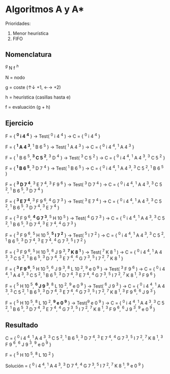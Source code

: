 # Algoritmos A y A*
Prioridades:
1. Menor heurística
2. FIFO
## Nomenclatura
$^{g}$ N f $^{h}$

N = nodo

g = coste (↑↓ +1, ←→ +2)

h = heurística (casillas hasta e)

f = evaluación (g + h)

## Ejercicio

F = { **$^{0}$ i 4 $^{4}$** }  →  Test( $^{0}$ i 4 $^{4}$ )  → C = { $^{0}$ i 4 $^{4}$ }

F = { **$^{1}$ A 4 $^{3}$**, $^{1}$ B 6 $^{5}$ }  →  Test( $^{1}$ A 4 $^{3}$ )  → C = { $^{0}$ i 4 $^{4}$, $^{1}$ A 4 $^{3}$ }

F = { $^{1}$ B 6 $^{5}$, **$^{3}$ C 5 $^{2}$**, $^{3}$ D $^{4}$ }  →  Test( $^{3}$ C 5 $^{2}$ )  → C = { $^{0}$ i 4 $^{4}$, $^{1}$ A 4 $^{3}$, $^{3}$ C 5 $^{2}$ }

F = { **$^{1}$ B 6 $^{5}$**, $^{3}$ D 7 $^{4}$ }  →  Test( $^{1}$ B 6 $^{5}$ )  → C = { $^{0}$ i 4 $^{4}$, $^{1}$ A 4 $^{3}$, $^{3}$ C 5 $^{2}$, $^{1}$ B 6 $^{5}$ }

F = { **$^{3}$ D 7 $^{4}$**, $^{3}$ E 7 $^{4}$, $^{3}$ F 9 $^{6}$ }  →  Test( $^{3}$ D 7 $^{4}$ )  → C = { $^{0}$ i 4 $^{4}$, $^{1}$ A 4 $^{3}$, $^{3}$ C 5 $^{2}$, $^{1}$ B 6 $^{5}$, $^{3}$ D 7 $^{4}$ }

F = { **$^{3}$ E 7 $^{4}$**, $^{3}$ F 9 $^{6}$, $^{4}$ G 7 $^{3}$ }  →  Test( $^{3}$ E 7 $^{4}$ )  → C = { $^{0}$ i 4 $^{4}$, $^{1}$ A 4 $^{3}$, $^{3}$ C 5 $^{2}$, $^{1}$ B 6 $^{5}$, $^{3}$ D 7 $^{4}$, $^{3}$ E 7 $^{4}$ }

F = { $^{3}$ F 9 $^{6}$, **$^{4}$ G 7 $^{3}$**, $^{5}$ H 10 $^{5}$ }  →  Test( $^{4}$ G 7 $^{3}$ )  → C = { $^{0}$ i 4 $^{4}$, $^{1}$ A 4 $^{3}$, $^{3}$ C 5 $^{2}$, $^{1}$ B 6 $^{5}$, $^{3}$ D 7 $^{4}$, $^{3}$ E 7 $^{4}$, $^{4}$ G 7 $^{3}$ }

F = { $^{3}$ F 9 $^{6}$, $^{5}$ H 10 $^{5}$, **$^{5}$ I 7 $^{2}$** }  →  Test( $^{5}$ I 7 $^{2}$ )  → C = { $^{0}$ i 4 $^{4}$, $^{1}$ A 4 $^{3}$, $^{3}$ C 5 $^{2}$, $^{1}$ B 6 $^{5}$, $^{3}$ D 7 $^{4}$, $^{3}$ E 7 $^{4}$, $^{4}$ G 7 $^{3}$, $^{5}$ I 7 $^{2}$ }

F = { $^{3}$ F 9 $^{6}$, $^{5}$ H 10 $^{5}$, $^{6}$ J 9 $^{3}$, **$^{7}$ K 8 $^{1}$** }  →  Test( $^{7}$ K 8 $^{1}$ )  → C = { $^{0}$ i 4 $^{4}$, $^{1}$ A 4 $^{3}$, $^{3}$ C 5 $^{2}$, $^{1}$ B 6 $^{5}$, $^{3}$ D 7 $^{4}$, $^{3}$ E 7 $^{4}$, $^{4}$ G 7 $^{3}$, $^{5}$ I 7 $^{2}$, $^{7}$ K 8 $^{1}$ }

F = { **$^{3}$ F 9 $^{6}$**, $^{5}$ H 10 $^{5}$, $^{6}$ J 9 $^{3}$, $^{8}$ L 10 $^{2}$, $^{9}$ e 0 $^{9}$ }  →  Test( $^{3}$ F 9 $^{6}$ )  → C = { $^{0}$ i 4 $^{4}$, $^{1}$ A 4 $^{3}$, $^{3}$ C 5 $^{2}$, $^{1}$ B 6 $^{5}$, $^{3}$ D 7 $^{4}$, $^{3}$ E 7 $^{4}$, $^{4}$ G 7 $^{3}$, $^{5}$ I 7 $^{2}$, $^{7}$ K 8 $^{1}$, $^{3}$ F 9 $^{6}$ }

F = { $^{5}$ H 10 $^{5}$, **$^{6}$ J 9 $^{3}$**, $^{8}$ L 10 $^{2}$, $^{9}$ e 0 $^{9}$ }  →  Test( $^{6}$ J 9 $^{3}$ )  → C = { $^{0}$ i 4 $^{4}$, $^{1}$ A 4 $^{3}$, $^{3}$ C 5 $^{2}$, $^{1}$ B 6 $^{5}$, $^{3}$ D 7 $^{4}$, $^{3}$ E 7 $^{4}$, $^{4}$ G 7 $^{3}$, $^{5}$ I 7 $^{2}$, $^{7}$ K 8 $^{1}$, $^{3}$ F 9 $^{6}$, $^{6}$ J 9 $^{3}$ }

F = { $^{5}$ H 10 $^{5}$, $^{8}$ L 10 $^{2}$, **$^{9}$ e 0 $^{9}$** }  →  Test($^{9}$ e 0 $^{9}$ )  → C = { $^{0}$ i 4 $^{4}$, $^{1}$ A 4 $^{3}$, $^{3}$ C 5 $^{2}$, $^{1}$ B 6 $^{5}$, $^{3}$ D 7 $^{4}$, $^{3}$ E 7 $^{4}$, $^{4}$ G 7 $^{3}$, $^{5}$ I 7 $^{2}$, $^{7}$ K 8 $^{1}$, $^{3}$ F 9 $^{6}$, $^{6}$ J 9 $^{3}$, $^{9}$ e 0 $^{9}$ }

## Resultado
C = { $^{0}$ i 4 $^{4}$, $^{1}$ A 4 $^{3}$, $^{3}$ C 5 $^{2}$, $^{1}$ B 6 $^{5}$, $^{3}$ D 7 $^{4}$, $^{3}$ E 7 $^{4}$, $^{4}$ G 7 $^{3}$, $^{5}$ I 7 $^{2}$, $^{7}$ K 8 $^{1}$, $^{3}$ F 9 $^{6}$, $^{6}$ J 9 $^{3}$, $^{9}$ e 0 $^{9}$ }

F = { $^{5}$ H 10 $^{5}$, $^{8}$ L 10 $^{2}$ }

Solución = { $^{0}$ i 4 $^{4}$, $^{1}$ A 4 $^{3}$, $^{3}$ D 7 $^{4}$, $^{4}$ G 7 $^{3}$, $^{5}$ I 7 $^{2}$, $^{7}$ K 8 $^{1}$, $^{9}$ e 0 $^{9}$ }
